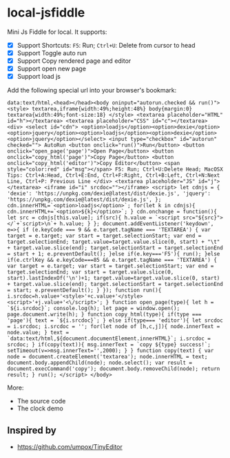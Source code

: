 # local-jsfiddle
Mini Js Fiddle for local. It supports:
- [x] Support Shortcuts:  `F5`: Run; `Ctrl+U`: Delete from cursor to head
- [x] Support Toggle auto run
- [x] Support Copy rendered page and editor
- [x] Support open new page
- [x] Support load js

Add the following special url into your browser's bookmark:

    data:text/html,<head></head><body oninput="autorun.checked && run()"> <style> textarea,iframe{width:49%;height:48%} body{margin:0} textarea{width:49%;font-size:18} </style> <textarea placeholder="HTML" id="h"></textarea> <textarea placeholder="CSS" id="c"></textarea> <div> <select id="cdn"> <option>loadjs</option><option>dexie</option><option>jquery</option><option>loadjs</option><option>dexie</option><option>jquery</option></select> <input type="checkbox" id="autorun" checked=""> AutoRun <button onclick="run()">Run</button> <button onclick="open_page('page')">Open Page</button> <button onclick="copy_html('page')">Copy Page</button> <button onclick="copy_html('editor')">Copy Editor</button> <span style="color:red" id="msg"></span> F5: Run; Ctrl+U:Delete Head; MacOSX Tips: Ctrl+A:Head, Ctrl+E:End, Ctrl+F:Right, Ctrl+B:Left, Ctrl+N:Next Line, Ctrl+P: Previous Line </div> <textarea placeholder="JS" id="j"></textarea> <iframe id="i" srcdoc=""></iframe> <script> let cdnjs = { 'dexie': 'https://unpkg.com/dexie@latest/dist/dexie.js', 'jquery': 'https://unpkg.com/dexie@latest/dist/dexie.js', }; cdn.innerHTML=`<option>loadjs</option>`; for(let k in cdnjs){ cdn.innerHTML+=`<option>${k}</option>`; } cdn.onchange = function(){ let src = cdnjs[this.value]; if(src){ h.value = `<script src="${src}"></`+`script>\n`+ h.value; } }; document.addEventListener('keydown', e=>{ if (e.keyCode === 9 && e.target.tagName === 'TEXTAREA') { var target = e.target; var start = target.selectionStart; var end = target.selectionEnd; target.value=target.value.slice(0, start) + "\t" + target.value.slice(end); target.selectionStart = target.selectionEnd = start + 1; e.preventDefault(); }else if(e.key==='F5'){ run(); }else if(e.ctrlKey && e.keyCode===85 && e.target.tagName === 'TEXTAREA') { var target = e.target; var start = target.selectionStart; var end = target.selectionEnd; var start = target.value.slice(0, start).lastIndexOf('\n')+1; target.value=target.value.slice(0, start) + target.value.slice(end); target.selectionStart = target.selectionEnd = start; e.preventDefault(); } }); function run(){ i.srcdoc=h.value+'<style>'+c.value+'</style><script>'+j.value+'<\/script>'; } function open_page(type){ let h = `${i.srcdoc}`; console.log(h); let page = window.open(); page.document.write(h); } function copy_html(type){ if(type === 'page'){ text = `${i.srcdoc}`; } else if(type=== 'editor'){ let srcdoc = i.srcdoc; i.srcdoc = ''; for(let node of [h,c,j]){ node.innerText = node.value; } text = `data:text/html,${document.documentElement.innerHTML}`; i.srcdoc = srcdoc; } if(copy(text)){ msg.innerText = `copy ${type} success!`; setTimeout(v=>msg.innerText='',2000); } } function copy(text) { var node = document.createElement('textarea'); node.innerHTML = text; document.body.appendChild(node); node.select(); var result = document.execCommand('copy'); document.body.removeChild(node); return result; } run(); </script> </body>

More:
- The source code [](fiddle.html)
- The clock demo [](fiddle-clock.html)

## Inspired by
- https://github.com/umpox/TinyEditor
